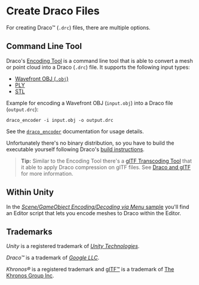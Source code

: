 # Create Draco Files

For creating Draco&trade; (`.drc`) files, there are multiple options.

## Command Line Tool

Draco's [Encoding Tool][dracoEncoder] is a command line tool that is able to convert a mesh or point cloud into a Draco (`.drc`) file. It supports the following input types:

- [Wavefront OBJ (`.obj`)][obj]
- [PLY][ply]
- [STL][stl]

Example for encoding a Wavefront OBJ (`input.obj`) into a Draco file (`output.drc`):

```shell
draco_encoder -i input.obj -o output.drc
```

See the [`draco_encoder`][dracoEncoder] documentation for usage details.

Unfortunately there's no binary distribution, so you have to build the executable yourself following Draco's [build instructions][dracoBuild].

> **Tip:** Similar to the Encoding Tool there's a [glTF Transcoding Tool][dracoGltfTranscoder] that it able to apply Draco compression on glTF files. See [Draco and glTF](do-more.md#draco-and-gltf) for more information.

## Within Unity

In the [*Scene/GameObject Encoding/Decoding via Menu* sample](sample-scene-encode-decode.md) you'll find an Editor script that lets you encode meshes to Draco within the Editor.

## Trademarks

*Unity* is a registered trademark of [*Unity Technologies*][unity].

*Draco&trade;* is a trademark of [*Google LLC*][GoogleLLC].

*Khronos&reg;* is a registered trademark and [glTF&trade;][gltf] is a trademark of [The Khronos Group Inc][khronos].

[dracoBuild]: https://github.com/google/draco/blob/master/BUILDING.md
[dracoEncoder]: https://github.com/google/draco#encoding-tool
[dracoGltfTranscoder]: https://github.com/google/draco#gltf-transcoding-tool
[gltf]: https://www.khronos.org/gltf/
[GoogleLLC]: https://about.google/
[khronos]: https://www.khronos.org
[obj]: https://en.wikipedia.org/wiki/Wavefront_.obj_file
[ply]: https://en.wikipedia.org/wiki/PLY_(file_format)
[stl]: https://en.wikipedia.org/wiki/STL_(file_format)
[unity]: https://unity.com
